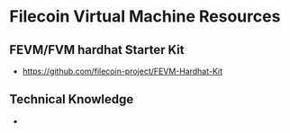<!-- @format -->

# Filecoin Virtual Machine Resources

## FEVM/FVM hardhat Starter Kit

- https://github.com/filecoin-project/FEVM-Hardhat-Kit

## Technical Knowledge

-
